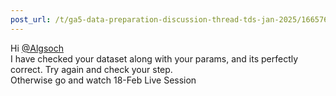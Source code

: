```yaml
---
post_url: /t/ga5-data-preparation-discussion-thread-tds-jan-2025/166576/45
---
```

Hi [@Algsoch](/u/algsoch)  
I have checked your dataset along with your params, and its perfectly correct. Try again and check your step.  
Otherwise go and watch 18-Feb Live Session